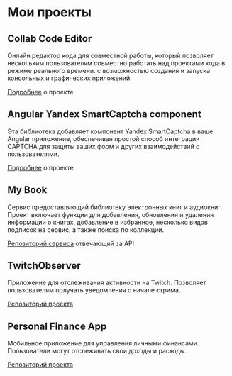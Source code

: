# Мои проекты

## Сollab Сode Editor
Онлайн редактор кода для совместной работы, который позволяет нескольким пользователям совместно работать над проектами кода в режиме реального времени. с возможностью создания и запуска консольных и графических приложений.

[Подробнее](https://github.com/flowXM/web-collab-code-editor) о проекте

## Angular Yandex SmartCaptcha component
Эта библиотека добавляет компонент Yandex SmartCaptcha в ваше Angular приложение, обеспечивая простой способ интеграции CAPTCHA для защиты ваших форм и других взаимодействий с пользователями.

[Подробнее](https://github.com/flowXM/angular-yandex-smart-captcha) о проекте

## My Book
Сервис предоставляющий библиотеку электронных книг и аудиокниг. Проект включает функции для добавления, обновления и удаления информации о книгах, добавление в избранное, несколько видов подписок на сервис, а также поиска по коллекции.

[Репозиторий сервиса](https://github.com/flowXM/MyBook.WebApi) отвечающий за API

## TwitchObserver
Приложение для отслеживания активности на Twitch. Позволяет пользователям получать уведомления о начале стрима.

[Репозиторий проекта](https://github.com/flowXM/TwitchObserver)

## Personal Finance App
Мобильное приложение для управления личными финансами. Пользователи могут отслеживать свои доходы и расходы.

[Репозиторий проекта](https://github.com/tyuop077/personal-finance-app)
